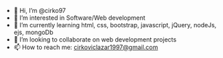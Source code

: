 - 👋 Hi, I’m @cirko97
- 👀 I’m interested in Software/Web development
- 🌱 I’m currently learning html, css, bootstrap, javascript, jQuery, nodeJs, ejs, mongoDb
- 💞️ I’m looking to collaborate on web development projects
- 📫 How to reach me: cirkoviclazar1997@gmail.com

<!---
cirko97/cirko97 is a ✨ special ✨ repository because its `README.md` (this file) appears on your GitHub profile.
You can click the Preview link to take a look at your changes.
--->
